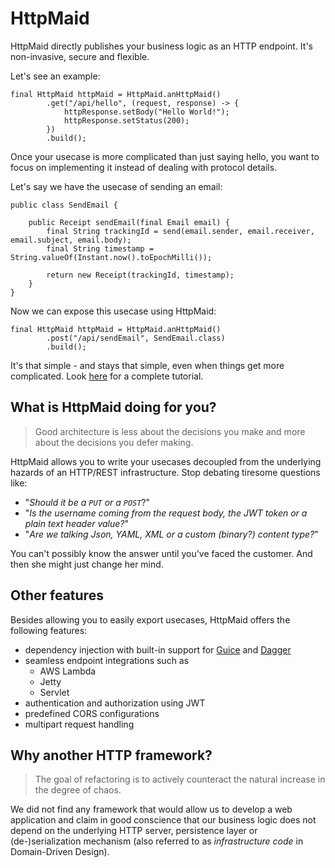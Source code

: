 # HttpMaid
HttpMaid directly publishes your business logic as an HTTP endpoint.
It's non-invasive, secure and flexible.

Let's see an example:


```
final HttpMaid httpMaid = HttpMaid.anHttpMaid()
        .get("/api/hello", (request, response) -> {
            httpResponse.setBody("Hello World!");
            httpResponse.setStatus(200);
        })
        .build();
```

Once your usecase is more complicated than just saying hello, you want to focus on implementing it
instead of dealing with protocol details.

Let's say we have the usecase of sending an email:

```
public class SendEmail {

    public Receipt sendEmail(final Email email) {
        final String trackingId = send(email.sender, email.receiver, email.subject, email.body);
        final String timestamp = String.valueOf(Instant.now().toEpochMilli());

        return new Receipt(trackingId, timestamp);
    }
}
```

Now we can expose this usecase using HttpMaid:

```
final HttpMaid httpMaid = HttpMaid.anHttpMaid()
        .post("/api/sendEmail", SendEmail.class)
        .build();
```
It's that simple - and stays that simple, even when things get more complicated.
Look [here](https://github.com/quantummaid/quantummaid-tutorials/blob/master/basic-tutorial/README.md) for a complete tutorial.

## What is HttpMaid doing for you?

> Good architecture is less about the decisions you make and more about the decisions you defer making.

HttpMaid allows you to write your usecases decoupled from the underlying hazards of an HTTP/REST infrastructure.
Stop debating tiresome questions like:
 
- "*Should it be a `PUT` or a `POST`*?"
- "*Is the username coming from the request body, the JWT token or a plain text header value?*"
- "*Are we talking Json, YAML, XML or a custom (binary?) content type?*"

You can't possibly know the answer until you've faced the customer. And then she might just change
her mind.

## Other features

Besides allowing you to easily export usecases, HttpMaid offers the following features:

* dependency injection with built-in support for [Guice](https://github.com/google/guice) and [Dagger](https://dagger.dev/)
* seamless endpoint integrations such as 
    - AWS Lambda
    - Jetty
    - Servlet
* authentication and authorization using JWT
* predefined CORS configurations
* multipart request handling

## Why another HTTP framework?

> The goal of refactoring is to actively counteract the natural increase in the degree of chaos.

We did not find any framework that would allow us to develop a web application and claim in good conscience
that our business logic does not depend on the underlying HTTP server, persistence layer or (de-)serialization mechanism
(also referred to as *infrastructure code* in Domain-Driven Design).
